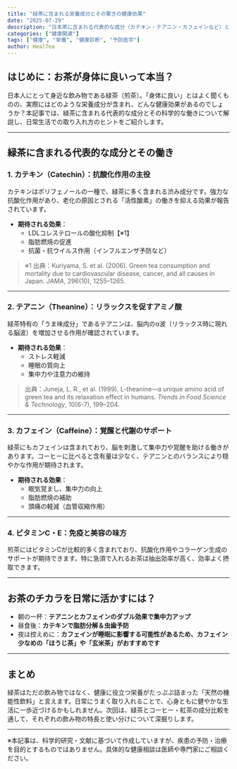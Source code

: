 ```yaml
---
title: "緑茶に含まれる栄養成分とその驚きの健康効果"
date: "2025-07-29"
description: "日本茶に含まれる代表的な成分（カテキン・テアニン・カフェインなど）と、それらがもたらす健康への影響について解説します。"
categories: ["健康関連"]
tags: ["健康", "栄養", "健康診断", "予防医学"]
author: HealTea
---
```


## はじめに：お茶が身体に良いって本当？

日本人にとって身近な飲み物である緑茶（煎茶）。「身体に良い」とはよく聞くものの、実際にはどのような栄養成分が含まれ、どんな健康効果があるのでしょうか？本記事では、緑茶に含まれる代表的な成分とその科学的な働きについて解説し、日常生活での取り入れ方のヒントをご紹介します。

---

## 緑茶に含まれる代表的な成分とその働き

### 1. カテキン（Catechin）：抗酸化作用の主役

カテキンはポリフェノールの一種で、緑茶に多く含まれる渋み成分です。強力な抗酸化作用があり、老化の原因とされる「活性酸素」の働きを抑える効果が報告されています。

- **期待される効果**：
  - LDLコレステロールの酸化抑制【※1】
  - 脂肪燃焼の促進
  - 抗菌・抗ウイルス作用（インフルエンザ予防など）

> ※1 出典：Kuriyama, S. et al. (2006). Green tea consumption and mortality due to cardiovascular disease, cancer, and all causes in Japan. *JAMA*, 296(10), 1255–1265.

---

### 2. テアニン（Theanine）：リラックスを促すアミノ酸

緑茶特有の「うま味成分」であるテアニンは、脳内のα波（リラックス時に現れる脳波）を増加させる作用が確認されています。

- **期待される効果**：
  - ストレス軽減
  - 睡眠の質向上
  - 集中力や注意力の維持

> 出典：Juneja, L. R., et al. (1999). L-theanine—a unique amino acid of green tea and its relaxation effect in humans. *Trends in Food Science & Technology*, 10(6-7), 199–204.

---

### 3. カフェイン（Caffeine）：覚醒と代謝のサポート

緑茶にもカフェインは含まれており、脳を刺激して集中力や覚醒を助ける働きがあります。コーヒーに比べると含有量は少なく、テアニンとのバランスにより穏やかな作用が期待されます。

- **期待される効果**：
  - 眠気覚まし、集中力の向上
  - 脂肪燃焼の補助
  - 頭痛の軽減（血管収縮作用）

---

### 4. ビタミンC・E：免疫と美容の味方

煎茶にはビタミンCが比較的多く含まれており、抗酸化作用やコラーゲン生成のサポートが期待できます。特に急須で入れるお茶は抽出効率が高く、効率よく摂取できます。

---

## お茶のチカラを日常に活かすには？

- 朝の一杯：**テアニンとカフェインのダブル効果で集中力アップ**
- 昼食後：**カテキンで脂肪分解＆虫歯予防**
- 夜は控えめに：**カフェインが睡眠に影響する可能性があるため、カフェイン少なめの「ほうじ茶」や「玄米茶」がおすすめです**

---

## まとめ

緑茶はただの飲み物ではなく、健康に役立つ栄養がたっぷぷ詰まった「天然の機能性飲料」と言えます。日常にうまく取り入れることで、心身ともに健やかな生活に一歩近づけるかもしれません。次回は、緑茶とコーヒー・紅茶の成分比較を通して、それぞれの飲み物の特長と使い分けについて深掘りします。

---

※本記事は、科学的研究・文献に基づいて作成していますが、疾患の予防・治療を目的とするものではありません。具体的な健康相談は医師や専門家にご相談ください。

